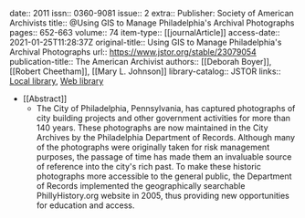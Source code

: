date:: 2011
issn:: 0360-9081
issue:: 2
extra:: Publisher: Society of American Archivists
title:: @Using GIS to Manage Philadelphia's Archival Photographs
pages:: 652-663
volume:: 74
item-type:: [[journalArticle]]
access-date:: 2021-01-25T11:28:37Z
original-title:: Using GIS to Manage Philadelphia's Archival Photographs
url:: https://www.jstor.org/stable/23079054
publication-title:: The American Archivist
authors:: [[Deborah Boyer]], [[Robert Cheetham]], [[Mary L. Johnson]]
library-catalog:: JSTOR
links:: [Local library](zotero://select/groups/2386895/items/35MST5AU), [Web library](https://www.zotero.org/groups/2386895/items/35MST5AU)

- [[Abstract]]
	- The City of Philadelphia, Pennsylvania, has captured photographs of city building projects and other government activities for more than 140 years. These photographs are now maintained in the City Archives by the Philadelphia Department of Records. Although many of the photographs were originally taken for risk management purposes, the passage of time has made them an invaluable source of reference into the city's rich past. To make these historic photographs more accessible to the general public, the Department of Records implemented the geographically searchable PhillyHistory.org website in 2005, thus providing new opportunities for education and access.